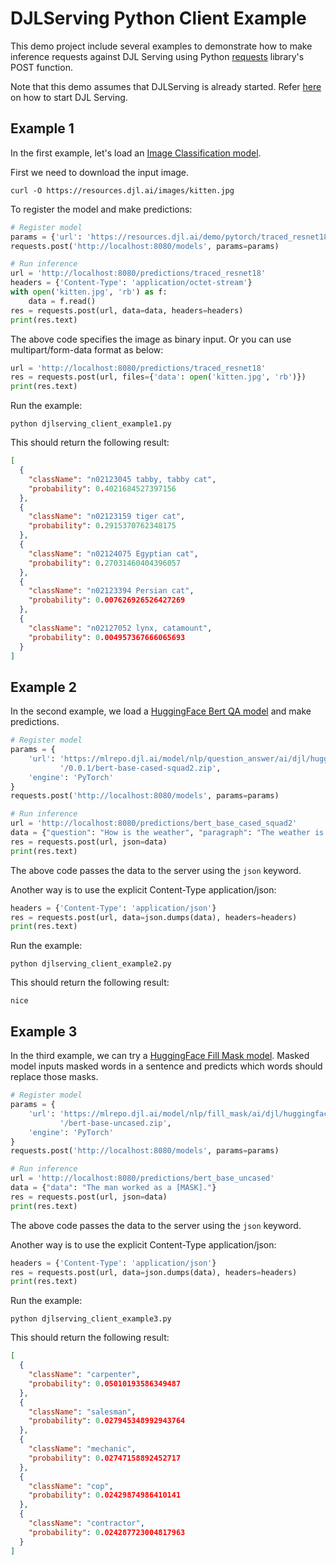 # DJLServing Python Client Example

This demo project include several examples to demonstrate how to make inference requests against DJL Serving using Python [requests](https://pypi.org/project/requests/) library's POST function.

Note that this demo assumes that DJLServing is already started. Refer [here](https://github.com/deepjavalibrary/djl-serving/blob/master/serving/docs/starting.md) on how to start DJL Serving.

## Example 1

In the first example, let's load an [Image Classification model](https://resources.djl.ai/demo/pytorch/traced_resnet18.zip).

First we need to download the input image.

```
curl -O https://resources.djl.ai/images/kitten.jpg
```

To register the model and make predictions:

```python
# Register model
params = {'url': 'https://resources.djl.ai/demo/pytorch/traced_resnet18.zip', 'engine': 'PyTorch'}
requests.post('http://localhost:8080/models', params=params)

# Run inference
url = 'http://localhost:8080/predictions/traced_resnet18'
headers = {'Content-Type': 'application/octet-stream'}
with open('kitten.jpg', 'rb') as f:
    data = f.read()
res = requests.post(url, data=data, headers=headers)
print(res.text)
```

The above code specifies the image as binary input. Or you can use multipart/form-data format as below:

```python
url = 'http://localhost:8080/predictions/traced_resnet18'
res = requests.post(url, files={'data': open('kitten.jpg', 'rb')})
print(res.text)
```

Run the example:

```
python djlserving_client_example1.py
```

This should return the following result:

```json
[
  {
    "className": "n02123045 tabby, tabby cat",
    "probability": 0.4021684527397156
  },
  {
    "className": "n02123159 tiger cat",
    "probability": 0.2915370762348175
  },
  {
    "className": "n02124075 Egyptian cat",
    "probability": 0.27031460404396057
  },
  {
    "className": "n02123394 Persian cat",
    "probability": 0.007626926526427269
  },
  {
    "className": "n02127052 lynx, catamount",
    "probability": 0.004957367666065693
  }
]
```

## Example 2

In the second example, we load a [HuggingFace Bert QA model](https://mlrepo.djl.ai/model/nlp/question_answer/ai/djl/huggingface/pytorch/deepset/bert-base-cased-squad2/0.0.1/bert-base-cased-squad2.zip) and make predictions.

```python
# Register model
params = {
    'url': 'https://mlrepo.djl.ai/model/nlp/question_answer/ai/djl/huggingface/pytorch/deepset/bert-base-cased-squad2'
           '/0.0.1/bert-base-cased-squad2.zip',
    'engine': 'PyTorch'
}
requests.post('http://localhost:8080/models', params=params)

# Run inference
url = 'http://localhost:8080/predictions/bert_base_cased_squad2'
data = {"question": "How is the weather", "paragraph": "The weather is nice, it is beautiful day"}
res = requests.post(url, json=data)
print(res.text)
```

The above code passes the data to the server using the `json` keyword.

Another way is to use the explicit Content-Type application/json:

```python
headers = {'Content-Type': 'application/json'}
res = requests.post(url, data=json.dumps(data), headers=headers)
print(res.text)
```

Run the example:

```
python djlserving_client_example2.py
```

This should return the following result:

```
nice
```

## Example 3

In the third example, we can try a [HuggingFace Fill Mask model](https://mlrepo.djl.ai/model/nlp/fill_mask/ai/djl/huggingface/pytorch/bert-base-uncased/0.0.1/bert-base-uncased.zip). Masked model inputs masked words in a sentence and predicts which words should replace those masks.

```python
# Register model
params = {
    'url': 'https://mlrepo.djl.ai/model/nlp/fill_mask/ai/djl/huggingface/pytorch/bert-base-uncased/0.0.1'
           '/bert-base-uncased.zip',
    'engine': 'PyTorch'
}
requests.post('http://localhost:8080/models', params=params)

# Run inference
url = 'http://localhost:8080/predictions/bert_base_uncased'
data = {"data": "The man worked as a [MASK]."}
res = requests.post(url, json=data)
print(res.text)
```

The above code passes the data to the server using the `json` keyword.

Another way is to use the explicit Content-Type application/json:

```python
headers = {'Content-Type': 'application/json'}
res = requests.post(url, data=json.dumps(data), headers=headers)
print(res.text)
```

Run the example:

```
python djlserving_client_example3.py
```

This should return the following result:

```json
[
  {
    "className": "carpenter",
    "probability": 0.05010193586349487
  },
  {
    "className": "salesman",
    "probability": 0.027945348992943764
  },
  {
    "className": "mechanic",
    "probability": 0.02747158892452717
  },
  {
    "className": "cop",
    "probability": 0.02429874986410141
  },
  {
    "className": "contractor",
    "probability": 0.024287723004817963
  }
]
```